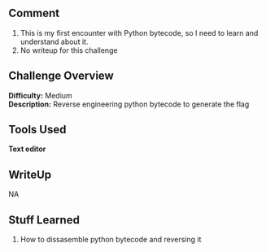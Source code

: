 ## Comment
1. This is my first encounter with Python bytecode, so I need to learn and understand about it.  
2. No writeup for this challenge

## Challenge Overview
**Difficulty:** Medium  
**Description:** Reverse engineering python bytecode to generate the flag

## Tools Used
**Text editor**  
## WriteUp
NA
## Stuff Learned
1. How to dissasemble python bytecode and reversing it
